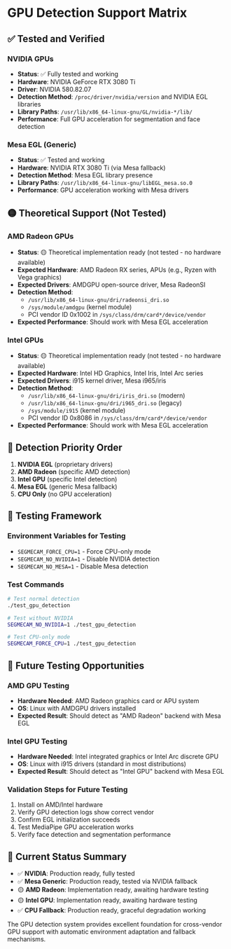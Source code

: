 # GPU Detection Support Matrix

## ✅ Tested and Verified

### NVIDIA GPUs
- **Status**: ✅ Fully tested and working
- **Hardware**: NVIDIA GeForce RTX 3080 Ti
- **Driver**: NVIDIA 580.82.07
- **Detection Method**: `/proc/driver/nvidia/version` and NVIDIA EGL libraries
- **Library Paths**: `/usr/lib/x86_64-linux-gnu/GL/nvidia-*/lib/`
- **Performance**: Full GPU acceleration for segmentation and face detection

### Mesa EGL (Generic)
- **Status**: ✅ Tested and working
- **Hardware**: NVIDIA RTX 3080 Ti (via Mesa fallback)
- **Detection Method**: Mesa EGL library presence
- **Library Paths**: `/usr/lib/x86_64-linux-gnu/libEGL_mesa.so.0`
- **Performance**: GPU acceleration working with Mesa drivers

## 🟡 Theoretical Support (Not Tested)

### AMD Radeon GPUs
- **Status**: 🟡 Theoretical implementation ready (not tested - no hardware available)
- **Expected Hardware**: AMD Radeon RX series, APUs (e.g., Ryzen with Vega graphics)
- **Expected Drivers**: AMDGPU open-source driver, Mesa RadeonSI
- **Detection Method**: 
  - `/usr/lib/x86_64-linux-gnu/dri/radeonsi_dri.so`
  - `/sys/module/amdgpu` (kernel module)
  - PCI vendor ID 0x1002 in `/sys/class/drm/card*/device/vendor`
- **Expected Performance**: Should work with Mesa EGL acceleration

### Intel GPUs
- **Status**: 🟡 Theoretical implementation ready (not tested - no hardware available)
- **Expected Hardware**: Intel HD Graphics, Intel Iris, Intel Arc series
- **Expected Drivers**: i915 kernel driver, Mesa i965/iris
- **Detection Method**:
  - `/usr/lib/x86_64-linux-gnu/dri/iris_dri.so` (modern)
  - `/usr/lib/x86_64-linux-gnu/dri/i965_dri.so` (legacy)
  - `/sys/module/i915` (kernel module)
  - PCI vendor ID 0x8086 in `/sys/class/drm/card*/device/vendor`
- **Expected Performance**: Should work with Mesa EGL acceleration

## 🔬 Detection Priority Order

1. **NVIDIA EGL** (proprietary drivers)
2. **AMD Radeon** (specific AMD detection)
3. **Intel GPU** (specific Intel detection)  
4. **Mesa EGL** (generic Mesa fallback)
5. **CPU Only** (no GPU acceleration)

## 🧪 Testing Framework

### Environment Variables for Testing
- `SEGMECAM_FORCE_CPU=1` - Force CPU-only mode
- `SEGMECAM_NO_NVIDIA=1` - Disable NVIDIA detection
- `SEGMECAM_NO_MESA=1` - Disable Mesa detection

### Test Commands
```bash
# Test normal detection
./test_gpu_detection

# Test without NVIDIA
SEGMECAM_NO_NVIDIA=1 ./test_gpu_detection

# Test CPU-only mode
SEGMECAM_FORCE_CPU=1 ./test_gpu_detection
```

## 🚀 Future Testing Opportunities

### AMD GPU Testing
- **Hardware Needed**: AMD Radeon graphics card or APU system
- **OS**: Linux with AMDGPU drivers installed
- **Expected Result**: Should detect as "AMD Radeon" backend with Mesa EGL

### Intel GPU Testing  
- **Hardware Needed**: Intel integrated graphics or Intel Arc discrete GPU
- **OS**: Linux with i915 drivers (standard in most distributions)
- **Expected Result**: Should detect as "Intel GPU" backend with Mesa EGL

### Validation Steps for Future Testing
1. Install on AMD/Intel hardware
2. Verify GPU detection logs show correct vendor
3. Confirm EGL initialization succeeds
4. Test MediaPipe GPU acceleration works
5. Verify face detection and segmentation performance

## 🎯 Current Status Summary

- ✅ **NVIDIA**: Production ready, fully tested
- ✅ **Mesa Generic**: Production ready, tested via NVIDIA fallback
- 🟡 **AMD Radeon**: Implementation ready, awaiting hardware testing
- 🟡 **Intel GPU**: Implementation ready, awaiting hardware testing
- ✅ **CPU Fallback**: Production ready, graceful degradation working

The GPU detection system provides excellent foundation for cross-vendor GPU support with automatic environment adaptation and fallback mechanisms.
